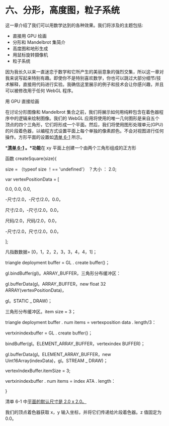 # 六、分形，高度图，粒子系统

这一章介绍了我们可以用数学达到的各种效果。我们将涉及的主题包括:

*   直接用 GPU 绘画
*   分形和 Mandelbrot 集简介
*   高度图和地形生成
*   用鼠标旋转摄像机
*   粒子系统

因为我长久以来一直迷恋于数学和它所产生的美丽意象的强烈交集，所以这一章对我来说写起来特别有趣。即使你不是特别喜欢数学，你也可以跳过大部分细节/技术解释，直接用代码进行实验。我确信这里展示的例子和技术会让你感兴趣，并且可以被修改用于任何 WebGL 程序。

用 GPU 直接绘画

在讨论分形图像和 Mandelbrot 集合之前，我们将展示如何用纯粹包含在着色器程序中的逻辑来绘制图像。我们的 WebGL 应用将使用的唯一几何图形是来自五个顶点的四个三角形，它们将形成一个平面。然后，我们将使用图形处理单元(GPU) 的片段着色器，以编程方式设置平面上每个单独的像素颜色。不会对视图进行任何操作。方形平面的设置如[清单 6-1](#list1) 所示。

***[清单 6-1](#_list1) 。*功能**在 xy 平面上创建一个由两个三角形组成的正方形

函数 createSquare(size){

size = （typeof size ！== 'undefined'） ？大小 ： 2.0;

var vertexPositionData = [

0.0, 0.0, 0.0,

-尺寸/2.0，-尺寸/2.0，0.0，

尺寸/2.0，-尺寸/2.0，0.0，

尺码/2.0，尺码/2.0，0.0，

-尺寸/2.0，尺寸/2.0，0.0，

];

凡指数数据= [0，1，2，2，3，3，4，4，1]；

triangle deployment buffer = GL . create buffer()；

gl.bindBuffer(gl)。ARRAY_BUFFER，三角形分布缓冲区：

gl.bufferData(gl。ARRAY_BUFFER，new float 32 ARRAY(vertexPositionData)，

gl。STATIC _ DRAW)；

三角形分布缓冲区。item size = 3；

triangle deployment buffer . num items = vertexposition data . length/3：

vertxinindexbuffer = GL . create buffer()；

bindBuffer(gl。ELEMENT_ARRAY_BUFFER，vertexindex BUFFER)；

gl.bufferData(gl。ELEMENT_ARRAY_BUFFER，new Uint16Array(indexData)，gl。STREAM _ DRAW)；

vertexIndexBuffer.itemSize = 3;

vertxinindexbuffer . num items = index ATA . length：

}

清单 6-1 中[平面的默认尺寸是 2.0 x 2.0。](#list1)

我们的顶点着色器获取 x，y 输入坐标，并将它们传递给片段着色器。z 值固定为 0.0。